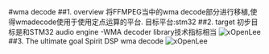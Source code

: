 #wma decode
##1. overview
    将FFMPEG当中的wma decode部分进行移植,使得wmadecode使用于使用定点运算的平台.
    目标平台:stm32
##2. target
    初步目标是和STM32 audio engine -WMA decoder library技术指标相当
![xOpenLee](https://github.com/xOpenLee/wmaDecode/blob/master/image/wmaDecodeTarget.png)
##3. The ultimate goal
    Spirit DSP wma decode 
![xOpenLee](https://github.com/xOpenLee/wmaDecode/blob/master/image/finalTarget.png)
